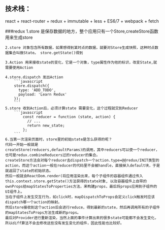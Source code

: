 
## 技术栈：

react + react-router + redux + immutable + less + ES6/7 + webpack + fetch

###redux
	1.store 是保存数据的地方，整个应用只有一个Store,createStore函数用来生成store
	
	2.store 对象包含所有数据，如果想得到某时点的数据，就要对Store生成快照，这种时点数据集合叫做State。 store.getState()得到

	3.Action 用来接收state的变化，它是一个对象，type属性作为他的标识，改变State,就需要使用Action

	4.store.dispatch 发出Action 
		```javascript
		store.dispatch({
		  type: 'ADD_TODO',
		  payload: 'Learn Redux'
		});
		```
	5.store 收到Action后，必须计算state 需要变化，这个过程就交到Reducer
		```javascript
			const reducer = function (state, action) {
			  // ...
			  return new_state;
			};
		```
	6.当第一次渲染页面时，store里的初始state是怎么获得的呢？
	代码一开始一般就是 
	createStore(reducers,defaultParams)的调用，其中reducers可以使一个reducer，也可是redux.combineReducers过的reducer的集合。
	createStore方法会对每个reducer去dispatch一个action.type=@@redux/INIT类型的action，而这个action一般在reducer的代码里不会被handle，直接掉入default块，于是就返回了state的初始状态。
	然后一般就会ReactDom.render(将应用渲染出来，每个子组件的容器组件通过传入this.context.store.getState()方法获得的state对象, 以及容器组件上自带的ownProps给mapStatesToProperties方法，来构建props，最后将props应用到子组件的UI组件上。
	当在子组件上发生交互行为，如click时，mapDispatchToProps会定义click触发时应该dispatch哪一个action的映射。
	然后store接收到这个action后会进行reduce，得到最新的state，然后再调用所有的子组件的mapStatesToProps方法生成新的props。
	最后对Provider进行重新渲染，当然上面的事件计算出来的很多state可能都不会发生变化，所以diff算法不会去修改这些没有发生变化的组件，因此性能也比较好。